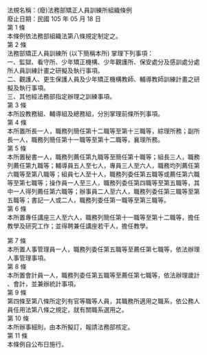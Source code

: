 法規名稱：(廢)法務部矯正人員訓練所組織條例  
廢止日期：民國 105 年 05 月 18 日  
第 1 條  
本條例依法務部組織法第八條規定制定之。  
第 2 條  
法務部矯正人員訓練所 (以下簡稱本所) 掌理下列事項：  
一、監獄、看守所、少年矯正機構、少年觀護所、保安處分及感訓處分處  
所人員訓練計畫之研擬及執行事項。  
二、觀護人、更生保護人員及少年矯正機構教師、輔導教師訓練計畫之研  
擬及執行事項。  
三、其他經法務部指定辦理之訓練事項。  
第 3 條  
本所設教務組、輔導組及總務組，分別掌理前條所列事項。  
第 4 條  
本所置所長一人，職務列簡任第十二職等至第十三職等，綜理所務；副所  
長一人，職務列簡任第十一職等至第十二職等，襄理所務。  
第 5 條  
本所置秘書一人，職務列薦任第九職等至簡任第十職等；組長三人，職務  
列薦任第九職等；輔導員五人至七人，專員三人至六人，職務均列薦任第  
六職等至第八職等；組員七人至十人，職務列委任第五職等或薦任第六職  
等至第七職等；操作員一人至三人，職務列委任第四職等至第五職等，其  
中一人得列薦任第六職等；辦事員二人至六人，職務列委任第三職等至第  
五職等；書記一人或二人，職務列委任第一職等至第三職等。  
第 6 條  
本所置專任講座三人至六人，職務列簡任第十一職等至第十二職等，擔任  
教學及研究工作；並得聘兼任講座若干人，擔任教學。  


第 7 條  
本所置人事管理員一人，職務列委任第五職等至薦任第七職等，依法辦理  
人事管理事項。  
第 8 條  
本所置會計員一人，職務列委任第五職等至薦任第七職等，依法辦理歲計  
、會計，並兼辦統計事項。  
第 9 條  
第四條至第八條所定列有官等職等人員，其職務所適用之職系，依公務人  
員任用法第八條之規定，就有關職系選用之。  
第 10 條  
本所辦事細則，由本所擬訂，報請法務部核定。  
第 11 條  
本條例自公布日施行。  


